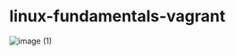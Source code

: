 # linux-fundamentals-vagrant
![image (1)](https://github.com/user-attachments/assets/fba96104-0f06-4818-87ec-d2d48c081bf9)
